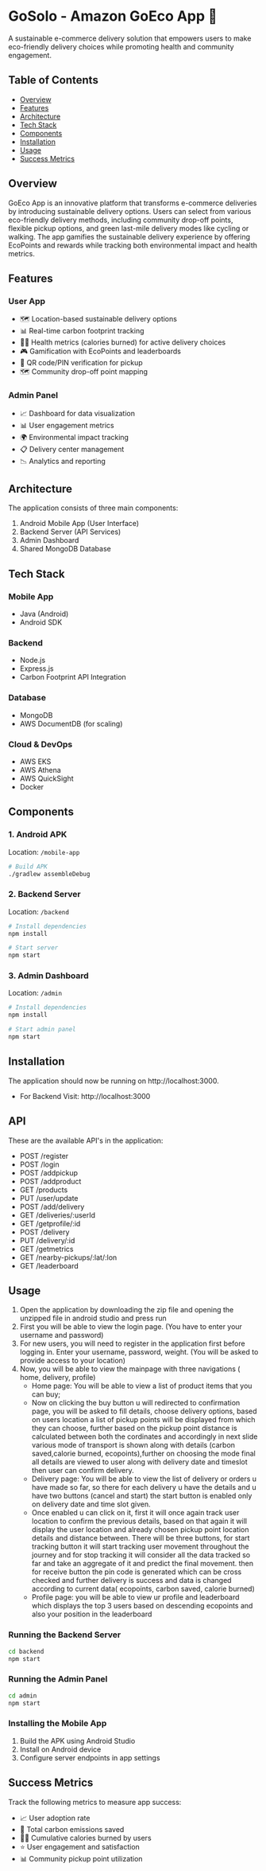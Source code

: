 # GoSolo - Amazon GoEco App 🌱

A sustainable e-commerce delivery solution that empowers users to make eco-friendly delivery choices while promoting health and community engagement.

## Table of Contents
- [Overview](#overview)
- [Features](#features)
- [Architecture](#architecture)
- [Tech Stack](#tech-stack)
- [Components](#components)
- [Installation](#installation)
- [Usage](#usage)
- [Success Metrics](#success-metrics)

## Overview

GoEco App is an innovative platform that transforms e-commerce deliveries by introducing sustainable delivery options. Users can select from various eco-friendly delivery methods, including community drop-off points, flexible pickup options, and green last-mile delivery modes like cycling or walking. The app gamifies the sustainable delivery experience by offering EcoPoints and rewards while tracking both environmental impact and health metrics.

## Features

### User App
- 🗺️ Location-based sustainable delivery options
- 📊 Real-time carbon footprint tracking
- 🏃‍♂️ Health metrics (calories burned) for active delivery choices
- 🎮 Gamification with EcoPoints and leaderboards
- 📱 QR code/PIN verification for pickup
- 🗺️ Community drop-off point mapping

### Admin Panel
- 📈 Dashboard for data visualization
- 📊 User engagement metrics
- 🌍 Environmental impact tracking
- 📋 Delivery center management
- 📉 Analytics and reporting

## Architecture

The application consists of three main components:
1. Android Mobile App (User Interface)
2. Backend Server (API Services)
3. Admin Dashboard
4. Shared MongoDB Database

## Tech Stack

### Mobile App
- Java (Android)
- Android SDK

### Backend
- Node.js
- Express.js
- Carbon Footprint API Integration

### Database
- MongoDB
- AWS DocumentDB (for scaling)

### Cloud & DevOps
- AWS EKS
- AWS Athena
- AWS QuickSight
- Docker

## Components

### 1. Android APK
Location: `/mobile-app`
```bash
# Build APK
./gradlew assembleDebug
```

### 2. Backend Server
Location: `/backend`
```bash
# Install dependencies
npm install

# Start server
npm start
```

### 3. Admin Dashboard
Location: `/admin`
```bash
# Install dependencies
npm install

# Start admin panel
npm start
```

## Installation
The application should now be running on http://localhost:3000.
- For Backend Visit: http://localhost:3000

## API
These are the available API's in the application:

- POST /register
- POST /login
- POST /addpickup
- POST /addproduct
- GET /products
- PUT /user/update
- POST /add/delivery
- GET /deliveries/:userId
- GET /getprofile/:id
- POST /delivery
- PUT /delivery/:id
- GET /getmetrics
- GET /nearby-pickups/:lat/:lon
- GET /leaderboard



## Usage

1. Open the application by downloading the zip file and opening the unzipped file in android studio and press run
2. First you will be able to view the login page. (You have to enter your username and password)
3. For new users, you will need to register in the application first before logging in. Enter your username, password, weight. (You will be asked to provide access to your location)
4. Now, you will be able to view the mainpage with three navigations ( home, delivery, profile)
   - Home page: You will be able to view a list of product items that you can buy;
   - Now on clicking the buy button u will redirected to confirmation page, you will be asked to fill details, choose delivery options, based on users location a list of pickup points will be displayed from which they can choose, further based on the pickup point distance is calculated between both the cordinates and accordingly in next slide various mode of transport is shown along with details (carbon saved,calorie burned, ecopoints),further on choosing the mode final all details are viewed to user along with delivery date and timeslot then user can confirm delivery.
   - Delivery page: You will be able to view the list of delivery or orders u have made so far, so there for each delivery u have the details and u have two buttons (cancel and start) the start button is enabled only on delivery date and time slot given.
   - Once enabled u can click on it, first it will once again track user location to confirm the previous details, based on that again it will display the user location and already chosen pickup point location details and distance between. There will be three buttons, for start tracking button it will start tracking user movement throughout the journey and for stop tracking it will consider all the data tracked so far and take an aggregate of it and predict the final movement. then for receive button the pin code is generated which can be cross checked and further delivery is success and data is changed according to current data( ecopoints, carbon saved, calorie burned)
   - Profile page: you will be able to view ur profile and leaderboard which displays the top 3 users based on descending ecopoints and also your position in the leaderboard 


### Running the Backend Server
```bash
cd backend
npm start
```

### Running the Admin Panel
```bash
cd admin
npm start
```

### Installing the Mobile App
1. Build the APK using Android Studio
2. Install on Android device
3. Configure server endpoints in app settings

## Success Metrics

Track the following metrics to measure app success:

- 📈 User adoption rate
- 🌱 Total carbon emissions saved
- 🏃‍♂️ Cumulative calories burned by users
- ⭐ User engagement and satisfaction
- 📊 Community pickup point utilization
